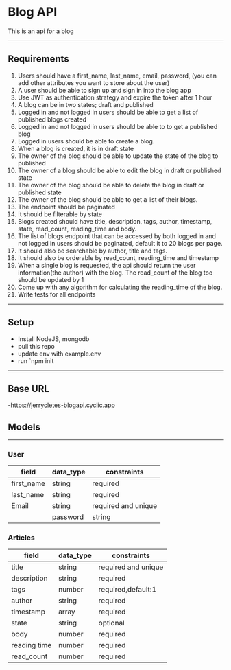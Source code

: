 # Blog API
This is an api for a blog

---

## Requirements
1. Users should have a first_name, last_name, email, password, (you can add other attributes you want to store about the user)
2. A user should be able to sign up and sign in into the blog app
3. Use JWT as authentication strategy and expire the token after 1 hour
4. A blog can be in two states; draft and published
5. Logged in and not logged in users should be able to get a list of published blogs created
6. Logged in and not logged in users should be able to to get a published blog
7. Logged in users should be able to create a blog.
8. When a blog is created, it is in draft state
9. The owner of the blog should be able to update the state of the blog to published
 10. The owner of a blog should be able to edit the blog in draft or published state
 11. The owner of the blog should be able to delete the blog in draft or published state
12. The owner of the blog should be able to get a list of their blogs. 
13. The endpoint should be paginated
14. It should be filterable by state
15. Blogs created should have title, description, tags, author, timestamp, state, read_count, reading_time and body.
16. The list of blogs endpoint that can be accessed by both logged in and not logged in users should be paginated, 
default it to 20 blogs per page. 
17. It should also be searchable by author, title and tags.
18. It should also be orderable by read_count, reading_time and timestamp
19. When a single blog is requested, the api should return the user information(the author) with the blog. The read_count of the blog too should be updated by 1
20. Come up with any algorithm for calculating the reading_time of the blog.
21. Write tests for all endpoints

---
## Setup
- Install NodeJS, mongodb
- pull this repo
- update env with example.env
- run `npm init

---
## Base URL
-https://jerrycletes-blogapi.cyclic.app

## Models
---

### User
| field  |  data_type | constraints  |
|---|---|---|
|  first_name |  string |  required |
|  last_name |  string |  required |
|  Email | string  |  required and unique|
| |  password |   string |  required  |

### Articles
| field  |  data_type | constraints  |
|---|---|---|
|  title |  string |  required and unique |
|  description |  string |  required |
|  tags | number  |  required,default:1|
|  author  |  string|  required  |
|  timestamp    | array  |  required |
|  state |   string |  optional  |
|  body |  number |  required |
|  reading time |  number |  required |
|  read_count |  number |  required  |
